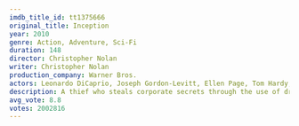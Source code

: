 ```yaml
---
imdb_title_id: tt1375666
original_title: Inception
year: 2010
genre: Action, Adventure, Sci-Fi
duration: 148
director: Christopher Nolan
writer: Christopher Nolan
production_company: Warner Bros.
actors: Leonardo DiCaprio, Joseph Gordon-Levitt, Ellen Page, Tom Hardy, Ken Watanabe, Dileep Rao, Cillian Murphy, Tom Berenger, Marion Cotillard, Pete Postlethwaite, Michael Caine, Lukas Haas, Tai-Li Lee, Claire Geare, Magnus Nolan
description: A thief who steals corporate secrets through the use of dream-sharing technology is given the inverse task of planting an idea into the mind of a C.E.O.
avg_vote: 8.8
votes: 2002816
---
```

